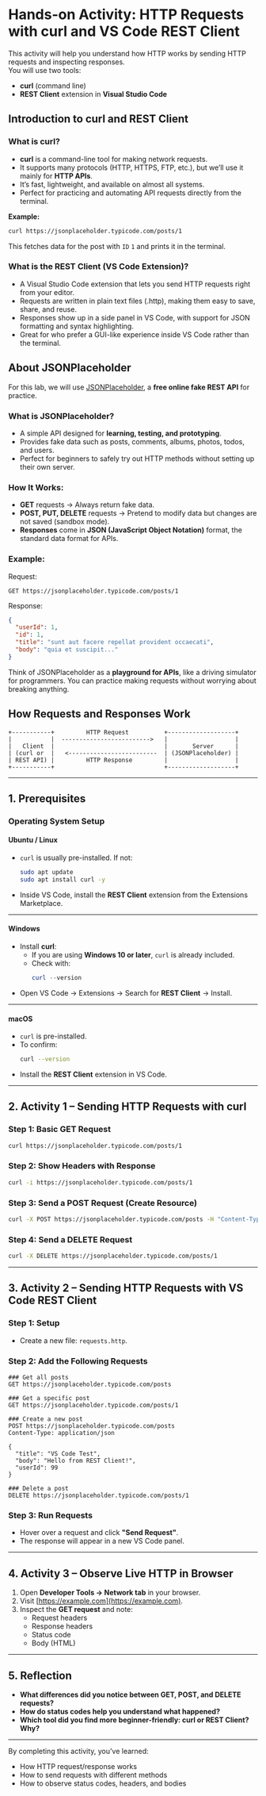 # Hands-on Activity: HTTP Requests with curl and VS Code REST Client

This activity will help you understand how HTTP works by sending 
HTTP requests and inspecting responses.  
You will use two tools:
- **curl** (command line)
- **REST Client** extension in **Visual Studio Code**


## Introduction to curl and REST Client
### What is curl?
- **curl** is a command-line tool for making network requests.  
- It supports many protocols (HTTP, HTTPS, FTP, etc.), but we’ll use it mainly for **HTTP APIs**.  
- It’s fast, lightweight, and available on almost all systems.  
- Perfect for practicing and automating API requests directly from the terminal.

**Example:**
```bash
curl https://jsonplaceholder.typicode.com/posts/1
```
This fetches data for the post with `ID` `1` and prints it in the terminal.

### What is the REST Client (VS Code Extension)?
- A Visual Studio Code extension that lets you send HTTP requests right from your editor.
- Requests are written in plain text files (.http), making them easy to save, share, and reuse.
- Responses show up in a side panel in VS Code, with support for JSON formatting and syntax highlighting.
- Great for who prefer a GUI-like experience inside VS Code rather than the terminal.
## About JSONPlaceholder
For this lab, we will use [JSONPlaceholder](https://jsonplaceholder.typicode.com/), a **free online fake REST API** for practice.

### What is JSONPlaceholder?
- A simple API designed for **learning, testing, and prototyping**.  
- Provides fake data such as posts, comments, albums, photos, todos, and users.  
- Perfect for beginners to safely try out HTTP methods without setting up their own server.  

### How It Works:
- **GET** requests → Always return fake data.  
- **POST, PUT, DELETE** requests → Pretend to modify data but changes are not saved (sandbox mode).  
- **Responses** come in **JSON (JavaScript Object Notation)** format, the standard data format for APIs.  

### Example:
Request:
```
GET https://jsonplaceholder.typicode.com/posts/1
```

Response:
```json
{
  "userId": 1,
  "id": 1,
  "title": "sunt aut facere repellat provident occaecati",
  "body": "quia et suscipit..."
}
```

Think of JSONPlaceholder as a **playground for APIs**, like a driving simulator for programmers. You can practice making requests without worrying about breaking anything.

## How Requests and Responses Work
```
+-----------+         HTTP Request          +-------------------+
|           |  ------------------------->   |                   |
|   Client  |                               |       Server      |
| (curl or  |   <-------------------------  | (JSONPlaceholder) |
| REST API) |         HTTP Response         |                   |
+-----------+                               +-------------------+

```
---


## 1. Prerequisites

### Operating System Setup

#### Ubuntu / Linux
- `curl` is usually pre-installed. If not:
  ```bash
  sudo apt update
  sudo apt install curl -y
  ```
- Inside VS Code, install the **REST Client** extension from the Extensions Marketplace.

---

#### Windows
- Install **curl**:
  - If you are using **Windows 10 or later**, `curl` is already included.
  - Check with:
    ```powershell
    curl --version
    ```
- Open VS Code → Extensions → Search for **REST Client** → Install.

---

#### macOS
- `curl` is pre-installed.
- To confirm:
  ```bash
  curl --version
  ```
- Install the **REST Client** extension in VS Code.

---

## 2. Activity 1 – Sending HTTP Requests with curl

### Step 1: Basic GET Request
```bash
curl https://jsonplaceholder.typicode.com/posts/1
```

### Step 2: Show Headers with Response
```bash
curl -i https://jsonplaceholder.typicode.com/posts/1
```

### Step 3: Send a POST Request (Create Resource)
```bash
curl -X POST https://jsonplaceholder.typicode.com/posts -H "Content-Type: application/json" -d '{"title":"My First Post","body":"Hello REST!","userId":1}'
```

### Step 4: Send a DELETE Request
```bash
curl -X DELETE https://jsonplaceholder.typicode.com/posts/1
```

---

## 3. Activity 2 – Sending HTTP Requests with VS Code REST Client

### Step 1: Setup
- Create a new file: `requests.http`.

### Step 2: Add the Following Requests
```http
### Get all posts
GET https://jsonplaceholder.typicode.com/posts

### Get a specific post
GET https://jsonplaceholder.typicode.com/posts/1

### Create a new post
POST https://jsonplaceholder.typicode.com/posts
Content-Type: application/json

{
  "title": "VS Code Test",
  "body": "Hello from REST Client!",
  "userId": 99
}

### Delete a post
DELETE https://jsonplaceholder.typicode.com/posts/1
```

### Step 3: Run Requests
- Hover over a request and click **"Send Request"**.
- The response will appear in a new VS Code panel.

---

## 4. Activity 3 – Observe Live HTTP in Browser

1. Open **Developer Tools → Network tab** in your browser.  
2. Visit [https://example.com](https://example.com).  
3. Inspect the **GET request** and note:
   - Request headers
   - Response headers
   - Status code
   - Body (HTML)

---

## 5. Reflection

- **What differences did you notice between GET, POST, and DELETE requests?**  
- **How do status codes help you understand what happened?**  
- **Which tool did you find more beginner-friendly: curl or REST Client? Why?**

---

By completing this activity, you’ve learned:
- How HTTP request/response works
- How to send requests with different methods
- How to observe status codes, headers, and bodies

